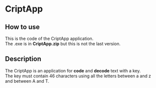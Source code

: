# CriptApp

## How to use
This is the code of the CriptApp application.<br>
The .exe is in <b>CriptApp.zip</b> but this is not the last version.

## Description
The CriptApp is an application for <b>code</b> and <b>decode</b> text with a key.<br> The key must contain 46 characters using all the letters between a and z and between A and T.
